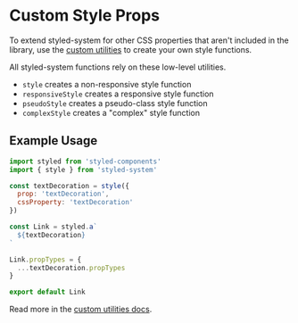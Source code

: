 
# Custom Style Props

To extend styled-system for other CSS properties that aren't included in the library, use the [custom utilities](api.md#customize) to create your own style functions.

All styled-system functions rely on these low-level utilities.

- `style` creates a non-responsive style function
- `responsiveStyle` creates a responsive style function
- `pseudoStyle` creates a pseudo-class style function
- `complexStyle` creates a "complex" style function

## Example Usage

```jsx
import styled from 'styled-components'
import { style } from 'styled-system'

const textDecoration = style({
  prop: 'textDecoration',
  cssProperty: 'textDecoration'
})

const Link = styled.a`
  ${textDecoration}
`

Link.propTypes = {
  ...textDecoration.propTypes
}

export default Link
```

Read more in the [custom utilities docs](api#customize).

